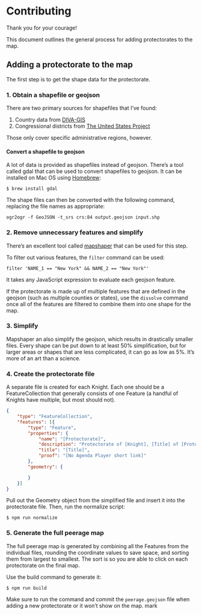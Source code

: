 # Contributing

Thank you for your courage!

This document outlines the general process for adding protectorates to the map.

## Adding a protectorate to the map

The first step is to get the shape data for the protectorate.

### 1. Obtain a shapefile or geojson

There are two primary sources for shapefiles that I’ve found:

1. Country data from [DIVA-GIS](http://www.diva-gis.org/gData)
2. Congressional districts from [The United States Project](https://github.com/unitedstates/districts)

Those only cover specific administrative regions, however.

#### Convert a shapefile to geojson

A lot of data is provided as shapefiles instead of geojson. There’s a tool called gdal that can be used to convert shapefiles to geojson. It can be installed on Mac OS using [Homebrew](https://brew.sh):

```
$ brew install gdal
```

The shape files can then be converted with the following command, replacing the file names as appropriate:

```
ogr2ogr -f GeoJSON -t_srs crs:84 output.geojson input.shp
```

### 2. Remove unnecessary features and simplify

There’s an excellent tool called [mapshaper](http://mapshaper.org) that can be used for this step.

To filter out various features, the `filter` command can be used:

```
filter 'NAME_1 == "New York" && NAME_2 == "New York"'
```

It takes any JavaScript expression to evaluate each geojson feature.

If the protectorate is made up of multiple features that are defined in the geojson (such as multiple counties or states), use the `dissolve` command once all of the features are filtered to combine them into one shape for the map.

### 3. Simplify

Mapshaper an also simplify the geojson, which results in drastically smaller files. Every shape can be put down to at least 50% simplification, but for larger areas or shapes that are less complicated, it can go as low as 5%. It’s more of an art than a science.

### 4. Create the protectorate file

A separate file is created for each Knight. Each one should be a FeatureCollection that generally consists of one Feature (a handful of Knights have multiple, but most should not).

```geojson
{
	"type": "FeatureCollection",
	"features": [{
		"type": "Feature",
		"properties": {
			"name": "[Protectorate]",
			"description": "Protectorate of [Knight], [Title] of [Protectorate]",
			"title": "[Title]",
			"proof": "[No Agenda Player short link]"
		},
		"geometry": {

		}
	}]
}
```

Pull out the Geometry object from the simplified file and insert it into the protectorate file. Then, run the normalize script:

```
$ npm run normalize
```

### 5. Generate the full peerage map

The full peerage map is generated by combining all the Features from the individual files, rounding the coordinate values to save space, and sorting them from largest to smallest. The sort is so you are able to click on each protectorate on the final map.

Use the build command to generate it:

```
$ npm run build
```

Make sure to run the command and commit the `peerage.geojson` file when adding a new protectorate or it won’t show on the map.
mark
